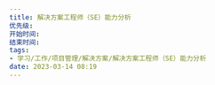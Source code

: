 ```yaml
---
title: 解决方案工程师（SE）能力分析
优先级: 
开始时间: 
结束时间: 
tags: 
- 学习/工作/项目管理/解决方案/解决方案工程师（SE）能力分析
date: 2023-03-14 08:19
---
```

